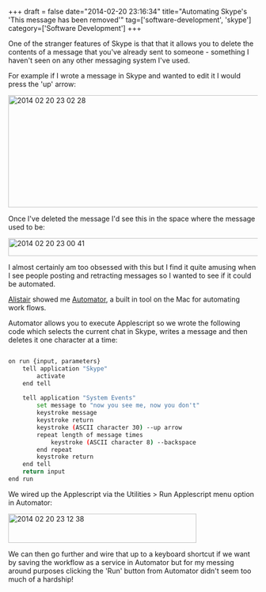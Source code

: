+++
draft = false
date="2014-02-20 23:16:34"
title="Automating Skype's 'This message has been removed'"
tag=['software-development', 'skype']
category=['Software Development']
+++

<p>One of the stranger features of Skype is that that it allows you to delete the contents of a message that you've already sent to someone - something I haven't seen on any other messaging system I've used.</p>


<p>For example if I wrote a message in Skype and wanted to edit it I would press the 'up' arrow:</p>


<div>
<img src="{{<siteurl>}}/uploads/2014/02/2014-02-20_23-02-28.png" alt="2014 02 20 23 02 28" title="2014-02-20_23-02-28.png" border="0" width="564" height="227" />
</div>

<p>Once I've deleted the message I'd see this in the space where the message used to be:</p>


<div>
<img src="{{<siteurl>}}/uploads/2014/02/2014-02-20_23-00-41.png" alt="2014 02 20 23 00 41" title="2014-02-20_23-00-41.png" border="0" width="600" height="36" />
</div>

<p>I almost certainly am too obsessed with this but I find it quite amusing when I see people posting and retracting messages so I wanted to see if it could be automated. </p>


<p><a href="https://twitter.com/apcj">Alistair</a> showed me <a href="http://support.apple.com/kb/ht2488">Automator</a>, a built in tool on the Mac for automating work flows.</p>


<p>Automator allows you to execute Applescript so we wrote the following code which selects the current chat in Skype, writes a message and then deletes it one character at a time:</p>



~~~bash

on run {input, parameters}
	tell application "Skype"
		activate
	end tell
	
	tell application "System Events"
		set message to "now you see me, now you don't"
		keystroke message
		keystroke return
		keystroke (ASCII character 30) --up arrow
		repeat length of message times
			keystroke (ASCII character 8) --backspace
		end repeat
		keystroke return
	end tell
	return input
end run
~~~

<p>We wired up the Applescript via the Utilities > Run Applescript menu option in Automator:</p>


<div>
<img src="{{<siteurl>}}/uploads/2014/02/2014-02-20_23-12-38.png" alt="2014 02 20 23 12 38" title="2014-02-20_23-12-38.png" border="0" width="380" height="59" />
</div>

<p>We can then go further and wire that up to a keyboard shortcut if we want by saving the workflow as a service in Automator but for my messing around purposes clicking the 'Run' button from Automator didn't seem too much of a hardship!</p>

